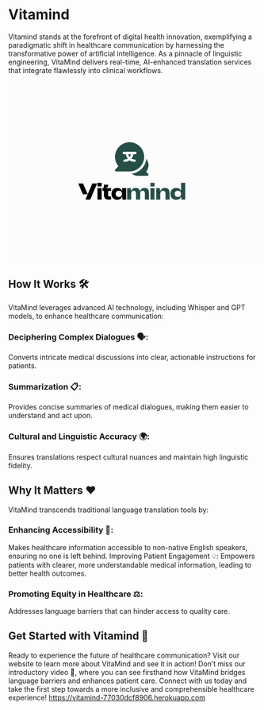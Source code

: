 # Vitamind
Vitamind stands at the forefront of digital health innovation, exemplifying a paradigmatic shift in healthcare communication by harnessing the transformative power of artificial intelligence. As a pinnacle of linguistic engineering, VitaMind delivers real-time, AI-enhanced translation services that integrate flawlessly into clinical workflows.
![VitaMind Logo](https://github.com/zoeshao0425/vitamind/blob/main/static/assets/img/logo.png "VitaMind")

## How It Works 🛠️
VitaMind leverages advanced AI technology, including Whisper and GPT models, to enhance healthcare communication:

### Deciphering Complex Dialogues 🗣️: 
Converts intricate medical discussions into clear, actionable instructions for patients.
### Summarization 📋: 
Provides concise summaries of medical dialogues, making them easier to understand and act upon.
### Cultural and Linguistic Accuracy 🌍: 
Ensures translations respect cultural nuances and maintain high linguistic fidelity.

## Why It Matters ❤️
VitaMind transcends traditional language translation tools by:

### Enhancing Accessibility 🚀: 
Makes healthcare information accessible to non-native English speakers, ensuring no one is left behind.
Improving Patient Engagement 💡: Empowers patients with clearer, more understandable medical information, leading to better health outcomes.
### Promoting Equity in Healthcare ⚖️: 
Addresses language barriers that can hinder access to quality care.

## Get Started with Vitamind 🌟
Ready to experience the future of healthcare communication? Visit our website to learn more about VitaMind and see it in action! Don’t miss our introductory video 🎥, where you can see firsthand how VitaMind bridges language barriers and enhances patient care. Connect with us today and take the first step towards a more inclusive and comprehensible healthcare experience!
https://vitamind-77030dcf8906.herokuapp.com
